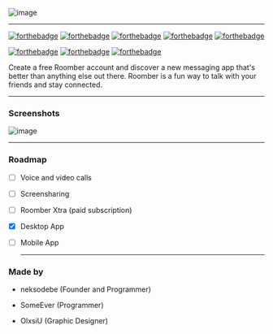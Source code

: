 
![image](https://media.discordapp.net/attachments/882659049399787591/910635241364947014/roomberfull2.png)

---

[![forthebadge](https://forthebadge.com/images/badges/made-with-javascript.svg)](https://forthebadge.com) [![forthebadge](https://forthebadge.com/images/badges/0-percent-optimized.svg)](https://forthebadge.com) [![forthebadge](https://forthebadge.com/images/badges/ages-12.svg)](https://forthebadge.com) [![forthebadge](https://forthebadge.com/images/badges/contains-technical-debt.svg)](https://forthebadge.com) [![forthebadge](https://forthebadge.com/images/badges/powered-by-overtime.svg)](https://forthebadge.com)

  

[![forthebadge](https://forthebadge.com/images/badges/uses-css.svg)](https://forthebadge.com) [![forthebadge](https://forthebadge.com/images/badges/uses-html.svg)](https://forthebadge.com) [![forthebadge](https://forthebadge.com/images/badges/uses-brains.svg)](https://forthebadge.com)

  

Create a free Roomber account and discover a new messaging app that's better than anything else out there. Roomber is a fun way to talk with your friends and stay connected.

  ---

### Screenshots

  

![image](https://cdn.discordapp.com/attachments/881974256949395517/914605147450134568/unknown.png)

  
---

### Roadmap

  

- [ ] Voice and video calls

- [ ] Screensharing

- [ ] Roomber Xtra (paid subscription)

-  [x] Desktop App

- [ ] Mobile App

  ---

### Made by

  

- neksodebe (Founder and Programmer)

- SomeEver (Programmer)

- OlxsiU (Graphic Designer)
